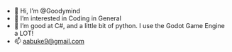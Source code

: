 - 👋 Hi, I’m @Goodymind
- 👀 I’m interested in Coding in General
- 🌱 I’m good at C#, and a little bit of python. I use the Godot Game Engine a LOT!
- 📫 aabuke9@gmail.com

<!---
Goodymind/Goodymind is a ✨ special ✨ repository because its `README.md` (this file) appears on your GitHub profile.
You can click the Preview link to take a look at your changes.
--->
